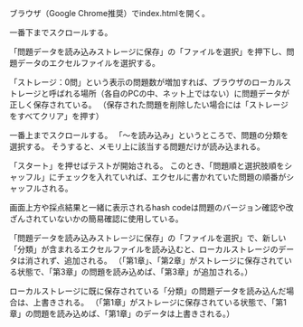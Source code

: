 ブラウザ（Google Chrome推奨）でindex.htmlを開く。

一番下までスクロールする。

「問題データを読み込みストレージに保存」の「ファイルを選択」を押下し、問題データのエクセルファイルを選択する。

「ストレージ：0問」という表示の問題数が増加すれば、ブラウザのローカルストレージと呼ばれる場所（各自のPCの中、ネット上ではない）に問題データが正しく保存されている。
（保存された問題を削除したい場合には「ストレージをすべてクリア」を押す）

一番上までスクロールする。
「〜を読み込み」というところで、問題の分類を選択する。
そうすると、メモリ上に該当する問題だけが読み込まれる。

「スタート」を押せばテストが開始される。
このとき、「問題順と選択肢順をシャッフル」にチェックを入れていれば、エクセルに書かれていた問題の順番がシャッフルされる。

画面上方や採点結果と一緒に表示されるhash codeは問題のバージョン確認や改ざんされていないかの簡易確認に使用している。

「問題データを読み込みストレージに保存」の「ファイルを選択」で、新しい「分類」が含まれるエクセルファイルを読み込むと、ローカルストレージのデータは消されず、追加される。
（「第1章」、「第2章」がストレージに保存されている状態で、「第3章」の問題を読み込めば、「第3章」が追加される。）

ローカルストレージに既に保存されている「分類」の問題データを読み込んだ場合は、上書きされる。
（「第1章」がストレージに保存されている状態で、「第1章」の問題を読み込めば、「第1章」のデータは上書きされる。）

